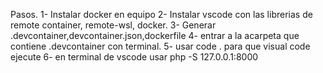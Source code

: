 Pasos.
1- Instalar docker en equipo
2- Instalar vscode con las librerias de remote container, remote-wsl, docker.
3- Generar .devcontainer,devcontainer.json,dockerfile
4- entrar a la acarpeta que contiene .devcontainer con terminal.
5- usar code . para que visual code ejecute
6- en terminal de vscode usar php -S 127.0.0.1:8000